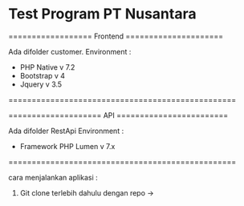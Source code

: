 # Test Program PT Nusantara
================== Frontend =====================

Ada difolder customer.
Environment : 
- PHP Native v 7.2
- Bootstrap v 4
- Jquery v 3.5

=================================================

==================== API ========================

Ada difolder RestApi
Environment : 
- Framework PHP Lumen v 7.x

=================================================


cara menjalankan aplikasi : 
1. Git clone terlebih dahulu dengan repo -> 

